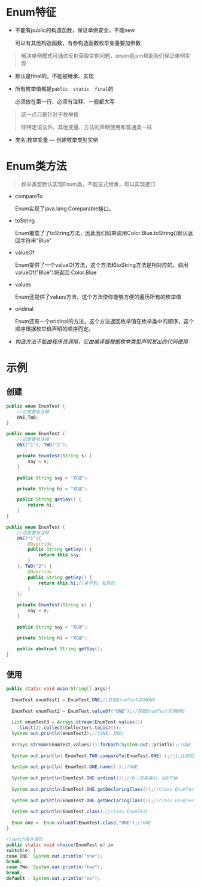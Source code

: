 # Enum特征

- 不能有public的构造函数，保证单例安全，不能new

  可以有其他构造函数，有参构造函数枚举变量要加参数

> 解决单例模式可通过反射获取实例问题，enum是jvm帮助我们保证单例实现

- 默认是final的，不能被继承、实现

- 所有枚举值都是`public  static  final`的

  必须放在第一行、必须有注释、一般都大写

> 这一点只是针对于枚举值
>
> 除特定语法外，其他变量、方法的声明使用和普通类一样

- 类名.枚举变量 — 创建枚举类型实例

# Enum类方法

> 枚举类型默认实现Enum类，不能显式继承，可以实现接口

- compareTo

  Enum实现了java.lang.Comparable接口。

- toString

  Enum覆载了了toString方法，因此我们如果调用Color.Blue.toString()默认返回字符串"Blue"

- valueOf

  Enum提供了一个valueOf方法，这个方法和toString方法是相对应的。调用valueOf("Blue")将返回 Color.Blue

- values

  Enum还提供了values方法，这个方法使你能够方便的遍历所有的枚举值

- oridinal

  Enum还有一个oridinal的方法，这个方法返回枚举值在枚举类中的顺序，这个顺序根据枚举值声明的顺序而定。

- *构造方法不能由程序员调用，它由编译器根据枚举类型声明发出的代码使用*

# 示例

## 创建

```java
public enum EnumTest {
    //这里要有注释
    ONE,TWO;
}
```

```java
public enum EnumTest {
    //这里要有注释
    ONE("1"), TWO("2");

    private EnumTest(String s) {
        say = s;
    }

    public String say = "欢迎";

    private String hi = "欢迎";

    public String getSay() {
        return hi;
    }
}
```

```java
public enum EnumTest {
    //这里要有注释
    ONE("1"){
        @Override
        public String getSay() {
            return this.say;
        }
    }, TWO("2") {
        @Override
        public String getSay() {
            return this.hi;//拿不到，私有的
        }
    };

    private EnumTest(String s) {
        say = s;
    }

    public String say = "欢迎";

    private String hi = "欢迎";

    public abstract String getSay();
}
```

## 使用

```java
public static void main(String[] args){
  
  EnumTest enumTest1 = EnumTest.ONE;//获取EnumTest实例ONE
  
  EnumTest enumTest2 = EnumTest.valueOf("ONE");//获取EnumTest实例ONE
  
  List enumTest3 = Arrays.stream(EnumTest.values())
    .limit(2).collect(Collectors.toList());
  System.out.println(enumTest3);//[ONE, TWO]
  
  Arrays.stream(EnumTest.values()).forEach(System.out::println);//ONE TWO
  
  System.out.println( EnumTest.TWO.compareTo(EnumTest.ONE) );//1,比较实例的序号
  
  System.out.println( EnumTest.ONE.name() );//ONE
  
  System.out.println(EnumTest.ONE.ordinal());//0；获取索引，从0开始
  
  System.out.println(EnumTest.ONE.getDeclaringClass());//class EnumTest
  
  System.out.println(EnumTest.ONE.getDeclaringClass());//class EnumTest
  
  System.out.println(EnumTest.class);//class EnumTest
  
  Enum one =  Enum.valueOf(EnumTest.class,"ONE");//ONE
}
```

```JAVA
//swtch条件语句
public static void choice(EnumTest e) iv
switch(e) {
case ONE: System.out.println("one");
break;
case TWo: System.out.println("two");
break;
default : System.out.println("no");
```

